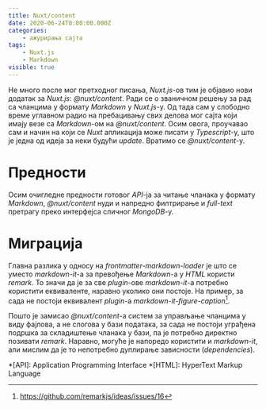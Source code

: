 ```yaml
---
title: Nuxt/content
date: 2020-06-24T0:00:00.000Z
categories:
    - ажурирања сајта
tags:
    - Nuxt.js
    - Markdown
visible: true
---
```


Не много после мог претходног писања, _Nuxt.js_-ов тим је објавио нови додатак
за _Nuxt.js_: _@nuxt/content_. Ради се о званичном решењу за рад са чланцима у
формату _Markdown_ у _Nuxt.js_-у. Од тада сам у слободно време углавном радио на
пребацивању свих делова мог сајта који имају везе са _Markdown_-ом на
_@nuxt/content_. Осим овога, проучавао сам и начин на који се _Nuxt_ апликација
може писати у _Typescript_-у, што је једна од идеја за неки будући _update_.
Вратимо се _@nuxt/content_-у.

# Предности

Осим очигледне предности готовог _API_-ја за читање чланака у формату
_Markdown_, _@nuxt/content_ нуди и напредно филтрирање и _full-text_ претрагу
преко интерфејса сличног _MongoDB_-у.

# Миграција

Главна разлика у односу на _frontmatter-markdown-loader_ је што се уместо
_markdown-it_-а за превођење _Markdown_-а у _HTML_ користи _remark_. То значи да
је за све _plugin_-ове _markdown-it_-а потребно користити еквиваленте, наравно
уколико они постоје. На пример, за сада не постоји еквивалент _plugin_-а
_markdown-it-figure-caption_[^1].

Пошто је замисао _@nuxt/content_-а систем за управљање чланцима у виду фајлова,
а не слогова у бази података, за сада не постоји уграђена подршка за складиштење
чланака у бази, па је потребно директно позивати _remark_. Наравно, могуће је
напоредо користити и _markdown-it_, али мислим да је то непотребно дуплирање
зависности (_dependencies_).

*[API]: Application Programming Interface
*[HTML]: HyperText Markup Language

[^1]: https://github.com/remarkjs/ideas/issues/16

